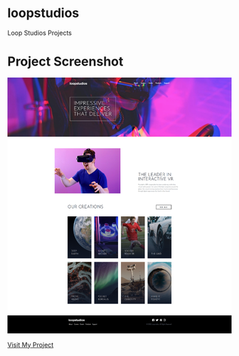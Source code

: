 # loopstudios
Loop Studios Projects
# Project Screenshot

![Screenshot](./loopstudio.png)


[Visit My Project](https://https://loopstudios-gamma-olive.vercel.app/)

